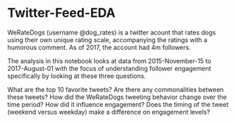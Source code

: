 # Twitter-Feed-EDA
WeRateDogs (username @dog_rates) is a twitter acount that rates dogs using their own unique rating scale, accompanying the ratings with a humorous comment. As of 2017, the account had 4m followers.

The analysis in this notebook looks at data from 2015-November-15 to 2017-August-01 with the focus of understanding follower engagement specifically by looking at these three questions.

What are the top 10 favorite tweets? Are there any commonalities between these tweets?
How did the WeRateDogs tweeting behavior change over the time period? How did it influence engagement?
Does the timing of the tweet (weekend versus weekday) make a difference on engagement levels?
